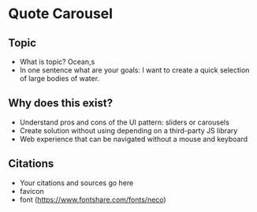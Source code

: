 # Quote Carousel

## Topic 
- What is topic? Ocean,s
- In one sentence what are your goals: I want to create a quick selection of large bodies of water.

## Why does this exist? 
- Understand pros and cons of the UI pattern: sliders or carousels
- Create solution without using depending on a third-party JS library
- Web experience that can be navigated without a mouse and keyboard

## Citations
- Your citations and sources go here
- favicon
- font (https://www.fontshare.com/fonts/neco)

